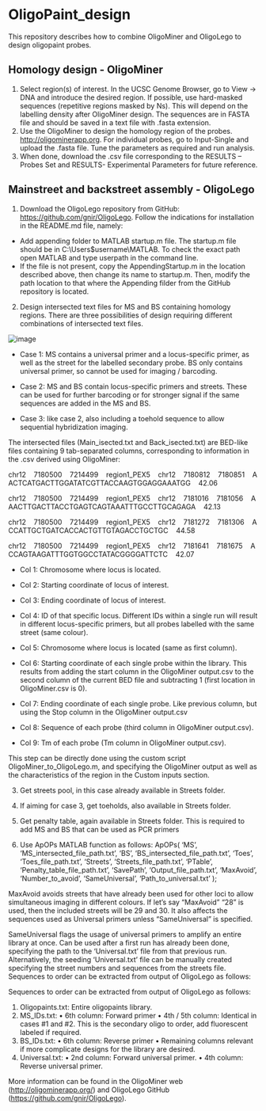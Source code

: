 # OligoPaint_design
This repository describes how to combine OligoMiner and OligoLego to design oligopaint probes.

## Homology design - OligoMiner
1. Select region(s) of interest. In the UCSC Genome Browser, go to View -> DNA and introduce the desired region. If possible, use hard-masked sequences (repetitive regions masked by Ns). This will depend on the labelling density after OligoMiner design. The sequences are in FASTA file and should be saved in a text file with .fasta extension.
2. Use the OligoMiner to design the homology region of the probes. http://oligominerapp.org. For individual probes, go to Input-Single and upload the .fasta file. Tune the parameters as required and run analysis.
3. When done, download the .csv file corresponding to the RESULTS – Probes Set and RESULTS- Experimental Parameters for future reference.

## Mainstreet and backstreet assembly - OligoLego
1. Download the OligoLego repository from GitHub: https://github.com/gnir/OligoLego. Follow the indications for installation in the README.md file, namely:
- Add appending folder to MATLAB startup.m file. The startup.m file should be in C:\Users\$username\MATLAB. To check the exact path open MATLAB and type userpath in the command line.
- If the file is not present, copy the AppendingStartup.m in the location described above, then change its name to startup.m. Then, modify the path location to that where the Appending filder from the GitHub repository is located.

2. Design intersected text files for MS and BS containing homology regions. There are three possibilities of design requiring different combinations of intersected text files.

![image](https://github.com/CosmaLab/OligoPaint_design/assets/93983592/c3024e5f-a448-4e56-a7b3-917871a4e8a9)

- Case 1: MS contains a universal primer and a locus-specific primer, as well as the street for the labelled secondary probe. BS only contains universal primer, so cannot be used for imaging / barcoding.

- Case 2: MS and BS contain locus-specific primers and streets. These can be used for further barcoding or for stronger signal if the same sequences are added in the MS and BS.

- Case 3: like case 2, also including a toehold sequence to allow sequential hybridization imaging.

The intersected files (Main_isected.txt and Back_isected.txt) are BED-like files containing 9 tab-separated columns, corresponding to information in the .csv derived using OligoMiner:

chr12&nbsp;&nbsp;&nbsp;&nbsp;7180500&nbsp;&nbsp;&nbsp;&nbsp;7214499&nbsp;&nbsp;&nbsp;&nbsp;region1_PEX5&nbsp;&nbsp;&nbsp;&nbsp;chr12&nbsp;&nbsp;&nbsp;&nbsp;7180812&nbsp;&nbsp;&nbsp;&nbsp;7180851&nbsp;&nbsp;&nbsp;&nbsp;AACTCATGACTTGGATATCGTTACCAAGTGGAGGAAATGG&nbsp;&nbsp;&nbsp;&nbsp;42.06

chr12&nbsp;&nbsp;&nbsp;&nbsp;7180500&nbsp;&nbsp;&nbsp;&nbsp;7214499&nbsp;&nbsp;&nbsp;&nbsp;region1_PEX5&nbsp;&nbsp;&nbsp;&nbsp;chr12&nbsp;&nbsp;&nbsp;&nbsp;7181016&nbsp;&nbsp;&nbsp;&nbsp;7181056&nbsp;&nbsp;&nbsp;&nbsp;AAACTTGACTTACCTGAGTCAGTAAATTTGCCTTGCAGAGA&nbsp;&nbsp;&nbsp;&nbsp;42.13

chr12&nbsp;&nbsp;&nbsp;&nbsp;7180500&nbsp;&nbsp;&nbsp;&nbsp;7214499&nbsp;&nbsp;&nbsp;&nbsp;region1_PEX5&nbsp;&nbsp;&nbsp;&nbsp;chr12&nbsp;&nbsp;&nbsp;&nbsp;7181272&nbsp;&nbsp;&nbsp;&nbsp;7181306&nbsp;&nbsp;&nbsp;&nbsp;ACCATTGCTGATCACCACTGTTGTAGACCTGCTGC&nbsp;&nbsp;&nbsp;&nbsp;44.58

chr12&nbsp;&nbsp;&nbsp;&nbsp;7180500&nbsp;&nbsp;&nbsp;&nbsp;7214499&nbsp;&nbsp;&nbsp;&nbsp;region1_PEX5&nbsp;&nbsp;&nbsp;&nbsp;chr12&nbsp;&nbsp;&nbsp;&nbsp;7181641&nbsp;&nbsp;&nbsp;&nbsp;7181675&nbsp;&nbsp;&nbsp;&nbsp;ACCAGTAAGATTTGGTGGCCTATACGGGGATTCTC&nbsp;&nbsp;&nbsp;&nbsp;42.07

- Col 1:	Chromosome where locus is located.

- Col 2:	Starting coordinate of locus of interest.

- Col 3:	Ending coordinate of locus of interest.

- Col 4:	ID of that specific locus. Different IDs within a single run will result in different locus-specific primers, but all probes labelled with the same street (same colour).

- Col 5:	Chromosome where locus is located (same as first column).

- Col 6:	Starting coordinate of each single probe within the library. This results from adding the start column in the OligoMiner output.csv to the second column of the current BED file and subtracting 1 (first location in OligoMiner.csv is 0).

- Col 7:	Ending coordinate of each single probe. Like previous column, but using the Stop column in the OligoMiner output.csv

- Col 8:	Sequence of each probe (third column in OligoMiner output.csv).

- Col 9:	Tm of each probe (Tm column in OligoMiner output.csv).

This step can be directly done using the custom script OligoMiner_to_OligoLego.m, and specifying the OligoMiner output as well as the characteristics of the region in the Custom inputs section.

3. Get streets pool, in this case already available in Streets folder.

4. If aiming for case 3, get toeholds, also available in Streets folder.

5. Get penalty table, again available in Streets folder. This is required to add MS and BS that can be used as PCR primers

6. Use ApOPs MATLAB function as follows:
ApOPs(
	‘MS’, ‘MS_intersected_file_path.txt’,
	‘BS’, ‘BS_intersected_file_path.txt’,
	‘Toes’, ‘Toes_file_path.txt’,
	‘Streets’, ‘Streets_file_path.txt’,
	‘PTable’, ‘Penalty_table_file_path.txt’,
	‘SavePath’, ‘Output_file_path.txt’,
	‘MaxAvoid’, ‘Number_to_avoid’,
	‘SameUniversal’, ‘Path_to_universal.txt’
);

MaxAvoid avoids streets that have already been used for other loci to allow simultaneous imaging in different colours. If let’s say “MaxAvoid” “28” is used, then the included streets will be 29 and 30. It also affects the sequences used as Universal primers unless “SameUniversal” is specified.

SameUniversal flags the usage of universal primers to amplify an entire library at once. Can be used after a first run has already been done, specifying the path to the ‘Universal.txt’ file from that previous run. Alternatively, the seeding ‘Universal.txt’ file can be manually created specifying the street numbers and sequences from the streets file.
Sequences to order can be extracted from output of OligoLego as follows:

Sequences to order can be extracted from output of OligoLego as follows:
1. Oligopaints.txt: Entire oligopaints library.
2. MS_IDs.txt:
•	6th column: Forward primer
•	4th / 5th column: Identical in cases #1 and #2. This is the secondary oligo to order, add fluorescent labeled if required.
3.  BS_IDs.txt:
•	6th column: Reverse primer
•	Remaining columns relevant if more complicate designs for the library are desired.
4. Universal.txt:
•	2nd column: Forward universal primer.
•	4th column: Reverse universal primer.


More information can be found in the OligoMiner web (http://oligominerapp.org/) and OligoLego GitHub (https://github.com/gnir/OligoLego).
